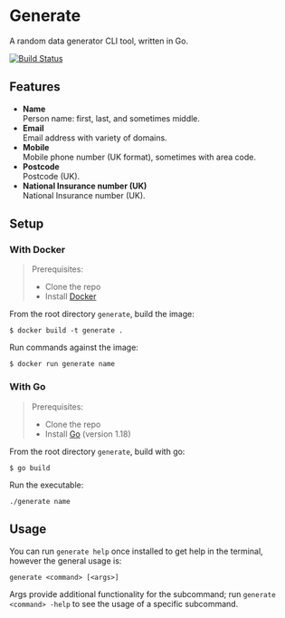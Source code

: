 # Generate

A random data generator CLI tool, written in Go.

[![Build Status](https://github.com/jamesmoreton/generate/actions/workflows/ci-test.yml/badge.svg)](https://github.com/jamesmoreton/generate/actions/workflows/ci-test.yml?query=branch%3Amaster+event%3Apush)

## Features

- **Name**  
  Person name: first, last, and sometimes middle.
- **Email**  
  Email address with variety of domains.
- **Mobile**  
  Mobile phone number (UK format), sometimes with area code.
- **Postcode**  
  Postcode (UK).
- **National Insurance number (UK)**  
  National Insurance number (UK).

## Setup

### With Docker

> Prerequisites:
> - Clone the repo
> - Install [Docker](https://docs.docker.com/get-docker/)

From the root directory `generate`, build the image:

```shell
$ docker build -t generate .
```

Run commands against the image:

```shell
$ docker run generate name
```

### With Go

> Prerequisites:
> - Clone the repo
> - Install [Go](https://go.dev/dl/) (version 1.18)

From the root directory `generate`, build with go:

```shell
$ go build
```

Run the executable:

```shell
./generate name
```

## Usage

You can run `generate help` once installed to get help in the terminal, however the general usage is:

```shell
generate <command> [<args>]
```

Args provide additional functionality for the subcommand; run `generate <command> -help` to see the usage of a specific subcommand.
